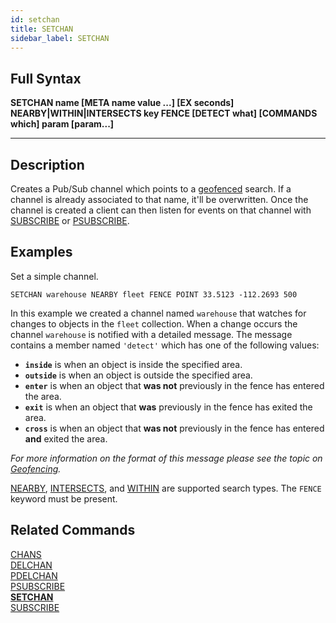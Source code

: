 ```yaml
---
id: setchan
title: SETCHAN
sidebar_label: SETCHAN
---
```


## Full Syntax

**SETCHAN  name [META name value ...] [EX seconds] NEARBY|WITHIN|INTERSECTS key FENCE [DETECT what] [COMMANDS which] param [param...]**

---

## Description

Creates a Pub/Sub channel which points to a [geofenced](./../topics/geofencing) search. If a channel is already associated to that name, it'll be overwritten. Once the channel is created a client can then listen for events on that channel with [SUBSCRIBE](./../commands/subscribe) or [PSUBSCRIBE](./../commands/psubscribe).

## Examples

Set a simple channel.

```tile38-cli
SETCHAN warehouse NEARBY fleet FENCE POINT 33.5123 -112.2693 500
```

In this example we created a channel named `warehouse` that watches for changes to objects in the `fleet` collection. When a change occurs the channel `warehouse` is notified with a detailed message. The message contains a member named `'detect'` which has one of the following values:

- **`inside`** is when an object is inside the specified area.
- **`outside`** is when an object is outside the specified area.
- **`enter`** is when an object that **was not** previously in the fence has entered the area.
- **`exit`** is when an object that **was** previously in the fence has exited the area.
- **`cross`** is when an object that **was not** previously in the fence has entered **and** exited the area.

*For more information on the format of this message please see the topic on [Geofencing](./../topics/geofencing).*

[NEARBY](./../commands/nearby), [INTERSECTS](./../commands/intersects), and [WITHIN](./../commands/within) are supported search types. The `FENCE` keyword must be present.

## Related Commands

[CHANS](chans.html)<br>
[DELCHAN](delchan.html)<br>
[PDELCHAN](pdelchan.html)<br>
[PSUBSCRIBE](psubscribe.html)<br>
**[SETCHAN](setchan.html)**<br>
[SUBSCRIBE](subscribe.html)<br>